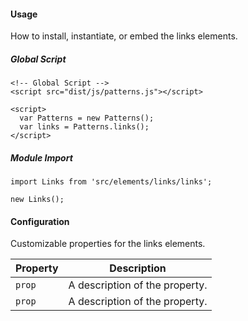 #### Usage

How to install, instantiate, or embed the links elements.

##### Global Script

    <!-- Global Script -->
    <script src="dist/js/patterns.js"></script>

    <script>
      var Patterns = new Patterns();
      var links = Patterns.links();
    </script>

##### Module Import

    import Links from 'src/elements/links/links';

    new Links();

#### Configuration

Customizable properties for the links elements.

Property | Description
---------|-
`prop`   | A description of the property.
`prop`   | A description of the property.
